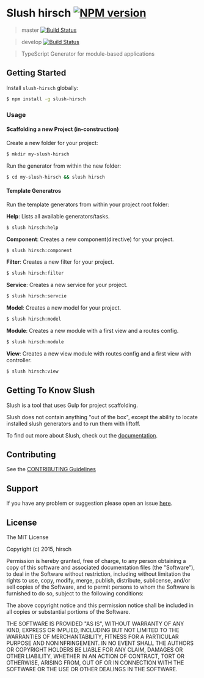 # Slush hirsch  [![NPM version](https://badge-me.herokuapp.com/api/npm/slush-hirsch.png)](http://badges.enytc.com/for/npm/slush-hirsch)

> master  [![Build Status](https://travis-ci.org/hirsch88/slush-hirsch.svg?branch=master)](https://travis-ci.org/hirsch88/slush-hirsch)

> develop [![Build Status](https://travis-ci.org/hirsch88/slush-hirsch.svg?branch=develop)](https://travis-ci.org/hirsch88/slush-hirsch)

> TypeScript Generator for module-based applications


## Getting Started

Install `slush-hirsch` globally:

```bash
$ npm install -g slush-hirsch
```

### Usage

#### Scaffolding a new Project (in-construction)
Create a new folder for your project:

```bash
$ mkdir my-slush-hirsch
```

Run the generator from within the new folder:

```bash
$ cd my-slush-hirsch && slush hirsch
```

#### Template Generatros
Run the template generators from within your project root folder:

**Help**: Lists all available generators/tasks.
```bash
$ slush hirsch:help
```

**Component**: Creates a new component(directive) for your project.
```bash
$ slush hirsch:component
```

**Filter**: Creates a new filter for your project.
```bash
$ slush hirsch:filter
```

**Service**: Creates a new service for your project.
```bash
$ slush hirsch:servcie
```

**Model**: Creates a new model for your project.
```bash
$ slush hirsch:model
```

**Module**: Creates a new module with a first view and a routes config.
```bash
$ slush hirsch:module
```

**View**: Creates a new view module with routes config and a first view with controller.
```bash
$ slush hirsch:view
```


## Getting To Know Slush

Slush is a tool that uses Gulp for project scaffolding.

Slush does not contain anything "out of the box", except the ability to locate installed slush generators and to run them with liftoff.

To find out more about Slush, check out the [documentation](https://github.com/slushjs/slush).

## Contributing

See the [CONTRIBUTING Guidelines](https://github.com/hirsch88/slush-hirsch/blob/master/CONTRIBUTING.md)

## Support
If you have any problem or suggestion please open an issue [here](https://github.com/hirsch88/slush-hirsch/issues).

## License

The MIT License

Copyright (c) 2015, hirsch

Permission is hereby granted, free of charge, to any person
obtaining a copy of this software and associated documentation
files (the "Software"), to deal in the Software without
restriction, including without limitation the rights to use,
copy, modify, merge, publish, distribute, sublicense, and/or sell
copies of the Software, and to permit persons to whom the
Software is furnished to do so, subject to the following
conditions:

The above copyright notice and this permission notice shall be
included in all copies or substantial portions of the Software.

THE SOFTWARE IS PROVIDED "AS IS", WITHOUT WARRANTY OF ANY KIND,
EXPRESS OR IMPLIED, INCLUDING BUT NOT LIMITED TO THE WARRANTIES
OF MERCHANTABILITY, FITNESS FOR A PARTICULAR PURPOSE AND
NONINFRINGEMENT. IN NO EVENT SHALL THE AUTHORS OR COPYRIGHT
HOLDERS BE LIABLE FOR ANY CLAIM, DAMAGES OR OTHER LIABILITY,
WHETHER IN AN ACTION OF CONTRACT, TORT OR OTHERWISE, ARISING
FROM, OUT OF OR IN CONNECTION WITH THE SOFTWARE OR THE USE OR
OTHER DEALINGS IN THE SOFTWARE.

